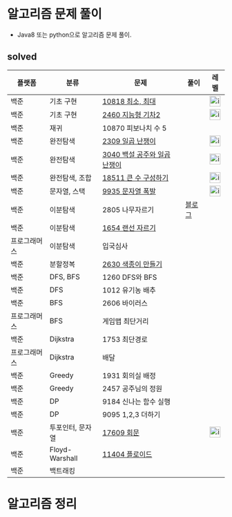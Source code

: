 



# 알고리즘 문제 풀이

- Java8 또는 python으로 알고리즘 문제 풀이.

  

## solved

| 플랫폼       | 분류             | 문제                                                         | 풀이                                                         |                             레벨                             |
| ------------ | ---------------- | ------------------------------------------------------------ | ------------------------------------------------------------ | :----------------------------------------------------------: |
| 백준         | 기초 구현        | [10818 최소, 최대](https://www.acmicpc.net/problem/10818)    |                                                              | <img height="25px" width="25px" src="https://d2gd6pc034wcta.cloudfront.net/tier/3.svg" alt="img" /> |
| 백준         | 기초 구현        | [2460 지능형 기차2](https://www.acmicpc.net/problem/2460)    |                                                              | <img height="25px" width="25px" src="https://d2gd6pc034wcta.cloudfront.net/tier/3.svg" alt="img" /> |
| 백준         | 재귀             | 10870 피보나치 수 5                                          |                                                              |                                                              |
| 백준         | 완전탐색         | [2309 일곱 난쟁이](https://www.acmicpc.net/problem/2309)     |                                                              | <img height="25px" width="25px" src="https://d2gd6pc034wcta.cloudfront.net/tier/5.svg" alt="img" /> |
| 백준         | 완전탐색         | [3040 백설 공주와 일곱 난쟁이](https://www.acmicpc.net/problem/3040) |                                                              | <img height="25px" width="25px" src="https://d2gd6pc034wcta.cloudfront.net/tier/4.svg" alt="img" /> |
| 백준         | 완전탐색, 조합   | [18511 큰 수 구성하기](https://www.acmicpc.net/problem/18511) |                                                              | <img height="25px" width="25px" src="https://d2gd6pc034wcta.cloudfront.net/tier/6.svg" alt="img" /> |
| 백준         | 문자열, 스택     | [9935 문자열 폭발](https://www.acmicpc.net/problem/9935)     |                                                              | <img height="25px" width="25px" src="https://d2gd6pc034wcta.cloudfront.net/tier/12.svg" alt="img" /> |
| 백준         | 이분탐색         | 2805 나무자르기                                              | [블로그](https://coffee-and-coding.tistory.com/entry/%EB%B0%B1%EC%A4%80java-2805%EB%B2%88-%EB%82%98%EB%AC%B4%EC%9E%90%EB%A5%B4%EA%B8%B0-%EC%9D%B4%EB%B6%84%ED%83%90%EC%83%89-%EC%95%8C%EA%B3%A0%EB%A6%AC%EC%A6%98) |                                                              |
| 백준         | 이분탐색         | [1654 랜선 자르기](https://www.acmicpc.net/problem/1654)     |                                                              |                                                              |
| 프로그래머스 | 이분탐색         | 입국심사                                                     |                                                              |                                                              |
| 백준         | 분할정복         | [2630 색종이 만들기](https://www.acmicpc.net/problem/2630)   |                                                              |                                                              |
| 백준         | DFS, BFS         | 1260 DFS와 BFS                                               |                                                              |                                                              |
| 백준         | DFS              | 1012 유기농 배추                                             |                                                              |                                                              |
| 백준         | BFS              | 2606 바이러스                                                |                                                              |                                                              |
| 프로그래머스 | BFS              | 게임맵 최단거리                                              |                                                              |                                                              |
| 백준         | Dijkstra         | 1753 최단경로                                                |                                                              |                                                              |
| 프로그래머스 | Dijkstra         | 배달                                                         |                                                              |                                                              |
| 백준         | Greedy           | 1931 회의실 배정                                             |                                                              |                                                              |
| 백준         | Greedy           | 2457 공주님의 정원                                           |                                                              |                                                              |
| 백준         | DP               | 9184 신나는 함수 실행                                        |                                                              |                                                              |
| 백준         | DP               | 9095 1,2,3 더하기                                            |                                                              |                                                              |
| 백준         | 투포인터, 문자열 | [17609 회문](https://www.acmicpc.net/problem/17609)          |                                                              | <img height="25px" width="25px" src="https://d2gd6pc034wcta.cloudfront.net/tier/11.svg" alt="img" /> |
| 백준         | Floyd-Warshall   | [11404 플로이드](https://www.acmicpc.net/problem/11404)      |                                                              |                                                              |
| 백준         | 백트래킹         |                                                              |                                                              |                                                              |



# 알고리즘 정리



